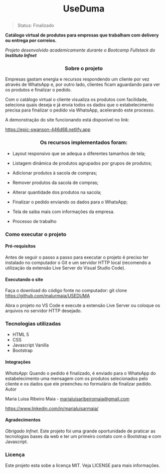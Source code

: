 <h1 align="center">
<p>UseDuma</p>
</h1>

> Status: Finalizado

**Catálogo virtual de produtos para empresas que trabalham com delivery ou entrega por correios.**

*Projeto desenvolvido academicamente durante o Bootcamp Fullstack do **Instituto Infnet***

<h3 align="Center"> Sobre o projeto</h3>

<p>Empresas gastam energia e recursos respondendo um cliente por vez através de WhatsApp e, por outro lado, clientes ficam aguardando para ver os produtos e finalizar o pedido.</p>

Com o catálogo virtual o cliente visualiza os produtos com facilidade, seleciona quais deseja e já envia todos os dados que o estabelecimento precisa para finalizar o pedido via WhatsApp, acelerando este processo.

A demonstração do site funcionando está disponível no link:

https://epic-swanson-446d68.netlify.app

**<h3 align="center">Os recursos implementados foram:</h4>**

- Layout responsivo que se adequa a diferentes tamanhos de tela;

- Listagem dinâmica de produtos agrupados por grupos de produtos;

- Adicionar produtos à sacola de compras;

- Remover produtos da sacola de compras;

- Alterar quantidade dos produtos na sacola;

- Finalizar o pedido enviando os dados para o WhatsApp;

- Tela de saiba mais com informações da empresa.

- Processo de trabalho

<h3>Como executar o projeto</h3>

**<h4 aling="center">Pré-requisitos</h4>**

<p>Antes de seguir o passo a passo para executar o projeto é preciso ter instalado no computador o Git e um servidor HTTP local (recomendo a utilização da extensão Live Server do Visual Studio Code).</p>

**<h4>Executando o site</h4>**

Faça o download do código fonte no computador:
git clone https://github.com/malurmaia/USEDUMA

Abra o projeto no VS Code e execute a extensão Live Server ou coloque os arquivos no servidor HTTP desejado.

**<h3>Tecnologias utilizadas</h3>**

- HTML 5
- CSS
- Javascript Vanilla
- Bootstrap

<h4>Integrações</h4>

_WhatsApp_: Quando o pedido é finalizado, é enviado para o WhatsApp do estabelecimento uma mensagem com os produtos selecionados pelo cliente e os dados que ele preencheu no formulário de finalizar pedido.
Autor

Maria Luisa Ribeiro Maia - marialuisaribeiromaia@gmail.com

https://www.linkedin.com/in/marialuisarmaia/

<h4>Agradecimentos</h4>

_Obrigado Infnet_. Este projeto foi uma grande oportunidade de praticar as tecnologias bases da web e ter um primeiro contato com o Bootstrap e com Javascript.

<h3>Licença</h3>

Este projeto esta sobe a licença MIT. Veja LICENSE para mais informações.
